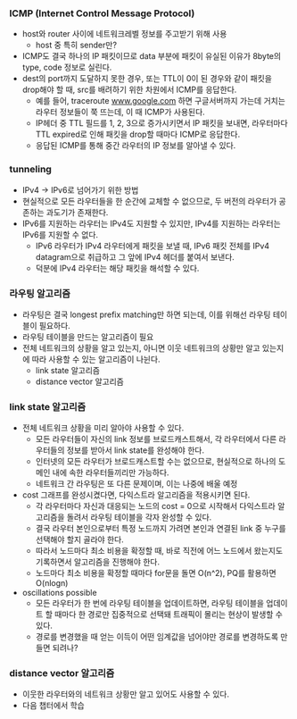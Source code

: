 ### ICMP (Internet Control Message Protocol)
- host와 router 사이에 네트워크레벨 정보를 주고받기 위해 사용
  - host 중 특히 sender만?
- ICMP도 결국 하나의 IP 패킷이므로 data 부분에 패킷이 유실된 이유가 8byte의 type, code 정보로 실린다.
- dest의 port까지 도달하지 못한 경우, 또는 TTL이 0이 된 경우와 같이 패킷을 drop해야 할 때, src를 배려하기 위한 차원에서 ICMP를 응답한다.
  - 예를 들어, traceroute www.google.com 하면 구글서버까지 가는데 거치는 라우터 정보들이 쭉 뜨는데, 이 때 ICMP가 사용된다.
  - IP헤더 중 TTL 필드를 1, 2, 3으로 증가시키면서 IP 패킷을 보내면, 라우터마다 TTL expired로 인해 패킷을 drop할 때마다 ICMP로 응답한다.
  - 응답된 ICMP를 통해 중간 라우터의 IP 정보를 알아낼 수 있다.

### tunneling
- IPv4 -> IPv6로 넘어가기 위한 방법
- 현실적으로 모든 라우터들을 한 순간에 교체할 수 없으므로, 두 버전의 라우터가 공존하는 과도기가 존재한다.
- IPv6를 지원하는 라우터는 IPv4도 지원할 수 있지만, IPv4를 지원하는 라우터는 IPv6를 지원할 수 없다.
  - IPv6 라우터가 IPv4 라우터에게 패킷을 보낼 때, IPv6 패킷 전체를 IPv4 datagram으로 취급하고 그 앞에 IPv4 헤더를 붙여서 보낸다.
  - 덕분에 IPv4 라우터는 해당 패킷을 해석할 수 있다.

### 라우팅 알고리즘
- 라우팅은 결국 longest prefix matching만 하면 되는데, 이를 위해선 라우팅 테이블이 필요하다.
- 라우팅 테이블을 만드는 알고리즘이 필요
- 전체 네트워크의 상황을 알고 있는지, 아니면 이웃 네트워크의 상황만 알고 있는지에 따라 사용할 수 있는 알고리즘이 나뉜다.
  - link state 알고리즘
  - distance vector 알고리즘

### link state 알고리즘
- 전체 네트워크 상황을 미리 알아야 사용할 수 있다.
  - 모든 라우터들이 자신의 link 정보를 브로드캐스트해서, 각 라우터에서 다른 라우터들의 정보를 받아서 link state를 완성해야 한다.
  - 인터넷의 모든 라우터가 브로드캐스트할 수는 없으므로, 현실적으로 하나의 도메인 내에 속한 라우터들끼리만 가능하다.
  - 네트워크 간 라우팅은 또 다른 문제이며, 이는 나중에 배울 예정
- cost 그래프를 완성시켰다면, 다익스트라 알고리즘을 적용시키면 된다.
  - 각 라우터마다 자신과 대응되는 노드의 cost = 0으로 시작해서 다익스트라 알고리즘을 돌려서 라우팅 테이블을 각자 완성할 수 있다.
  - 결국 라우터 본인으로부터 특정 노드까지 가려면 본인과 연결된 link 중 누구를 선택해야 할지 골라야 한다. 
  - 따라서 노드마다 최소 비용을 확정할 때, 바로 직전에 어느 노드에서 왔는지도 기록하면서 알고리즘을 진행해야 한다.
  - 노드마다 최소 비용을 확정할 때마다 for문을 돌면 O(n^2), PQ를 활용하면 O(nlogn)
- oscillations possible
  - 모든 라우터가 한 번에 라우팅 테이블을 업데이트하면, 라우팅 테이블을 업데이트 할 때마다 한 경로만 집중적으로 선택돼 트래픽이 몰리는 현상이 발생할 수 있다.
  - 경로를 변경했을 때 얻는 이득이 어떤 임계값을 넘어야만 경로를 변경하도록 만들면 되려나?

### distance vector 알고리즘
- 이웃한 라우터와의 네트워크 상황만 알고 있어도 사용할 수 있다.
- 다음 챕터에서 학습
